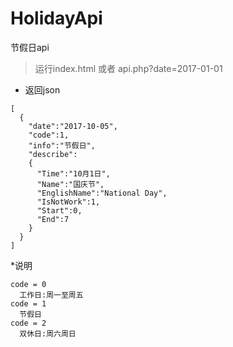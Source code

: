 # HolidayApi
节假日api


> 运行index.html 或者 api.php?date=2017-01-01

* 返回json

```
[
  {
    "date":"2017-10-05",
    "code":1,
    "info":"节假日",
    "describe":
    {
      "Time":"10月1日",
      "Name":"国庆节",
      "EnglishName":"National Day",
      "IsNotWork":1,
      "Start":0,
      "End":7
    }
  }
]
```

*说明

```
code = 0
  工作日:周一至周五
code = 1
  节假日
code = 2
  双休日:周六周日
```


